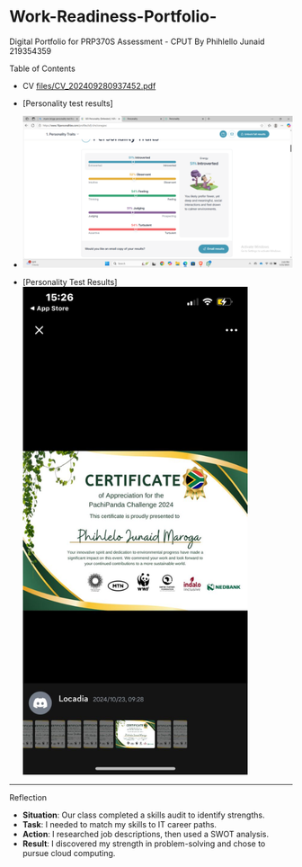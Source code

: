 # Work-Readiness-Portfolio-
Digital Portfolio for PRP370S Assessment - CPUT 
 By   Phihlello Junaid 219354359

Table of Contents  
  

 -  CV [files/CV_202409280937452.pdf](CV_202409280937452.pdf)
 -  [Personality test results]
 -   <img src="/Screenshot%20(45).png" alt="My Results" width="500" />
 
 - [Personality Test Results]<img src="/WhatsApp%20Image%202025-05-21%20at%2015.28.09_31d36ec3.jpg" alt="Personality Test Results" width="400" />
 
 
 
---
Reflection  
- **Situation**: Our class completed a skills audit to identify strengths.  
- **Task**: I needed to match my skills to IT career paths.  
- **Action**: I researched job descriptions, then used a SWOT analysis.  
- **Result**: I discovered my strength in problem-solving and chose to pursue cloud computing.  
